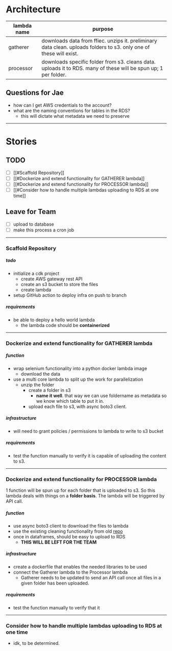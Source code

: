 # Architecture 

| __lambda name__ | __purpose__                                                                                                        |
| --------------- | ------------------------------------------------------------------------------------------------------------------ |
| gatherer        | downloads data from ffiec. unzips it. preliminary data clean. uploads folders to s3. only one of these will exist. |
| processor       | downloads specific folder from s3. cleans data. uploads it to RDS. many of these will be spun up; 1 per folder.    |

## Questions for Jae
* how can I get AWS credentials to the account?
* what are the naming conventions for tables in the RDS?
	* this will dictate what metadata we need to preserve

---
# Stories
## TODO
- [ ] [[#Scaffold Repository]]
- [ ] [[#Dockerize and extend functionality for GATHERER lambda]]
- [ ] [[#Dockerize and extend functionality for PROCESSOR lambda]]
- [ ] [[#Consider how to handle multiple lambdas uploading to RDS at one time]]

## Leave for Team
- [ ] upload to database
- [ ] make this process a cron job

---

### Scaffold Repository
##### todo
* initialize a cdk project
	* create AWS gateway rest API
	* create an s3 bucket to store the files
	* create lambda
* setup GitHub action to deploy infra on push to branch

##### requirements
* be able to deploy a hello world lambda
	* the lambda code should be __containerized__

---

### Dockerize and extend functionality for GATHERER lambda

##### function
* wrap selenium functionality into a python docker lambda image
	* download the data
* use a multi core lambda to split up the work for parallelization
	* unzip the folder
		* create a folder in s3
			* __name it well__. that way we can use foldername as metadata so we know which table to put it in.
		* upload each file to s3, with async boto3 client.
##### infrastructure
* will need to grant policies / permissions to lambda to write to s3 bucket

##### requirements
* test the function manually to verify it is capable of uploading the content to s3.

---

### Dockerize and extend functionality for PROCESSOR lambda
1 function will be spun up for each folder that is uploaded to s3. So this lambda deals with things on a __folder basis__. The lambda will be triggered by API call.

##### function
* use async boto3 client to download the files to lambda
* use the existing cleaning functionality from old [repo](https://github.com/jacob-danner/db_scrape_automation)
* once in dataframes, should be easy to upload to RDS
	* __THIS WILL BE LEFT FOR THE TEAM__

##### infrastructure
* create a dockerfile that enables the needed libraries to be used
* connect the Gatherer lambda to the Processor lambda
	* Gatherer needs to be updated to send an API call once all files in a given folder has been uploaded.

##### requirements
* test the function manually to verify that it

---

### Consider how to handle multiple lambdas uploading to RDS at one time
* idk, to be determined.
